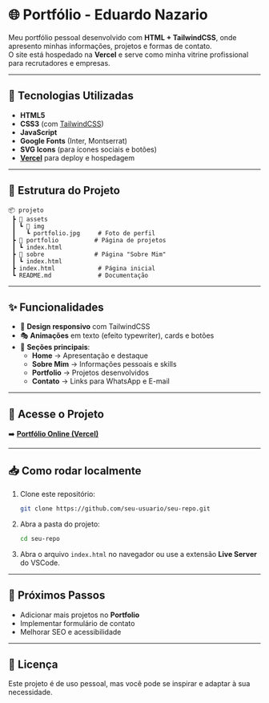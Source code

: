 # 🌐 Portfólio - Eduardo Nazario

Meu portfólio pessoal desenvolvido com **HTML + TailwindCSS**, onde apresento minhas informações, projetos e formas de contato.  
O site está hospedado na **Vercel** e serve como minha vitrine profissional para recrutadores e empresas.

---

## 🚀 Tecnologias Utilizadas

- **HTML5**
- **CSS3** (com [TailwindCSS](https://tailwindcss.com/))
- **JavaScript**
- **Google Fonts** (Inter, Montserrat)
- **SVG Icons** (para ícones sociais e botões)
- **[Vercel](https://vercel.com/)** para deploy e hospedagem

---

## 📂 Estrutura do Projeto

```
📦 projeto
 ┣ 📂 assets
 ┃ ┗ 📂 img
 ┃   ┗ portfolio.jpg     # Foto de perfil
 ┣ 📂 portfolio          # Página de projetos
 ┃ ┗ index.html
 ┣ 📂 sobre              # Página "Sobre Mim"
 ┃ ┗ index.html
 ┣ index.html            # Página inicial
 ┗ README.md             # Documentação
```

---

## ✨ Funcionalidades

- 🌈 **Design responsivo** com TailwindCSS  
- 🎭 **Animações** em texto (efeito typewriter), cards e botões  
- 📑 **Seções principais**:
  - **Home** → Apresentação e destaque
  - **Sobre Mim** → Informações pessoais e skills
  - **Portfolio** → Projetos desenvolvidos
  - **Contato** → Links para WhatsApp e E-mail  

---

## 🔗 Acesse o Projeto

➡️ [**Portfólio Online (Vercel)**](https://eduardoportfolio-three.vercel.app/)  

---

## 📥 Como rodar localmente

1. Clone este repositório:
   ```bash
   git clone https://github.com/seu-usuario/seu-repo.git
   ```
2. Abra a pasta do projeto:
   ```bash
   cd seu-repo
   ```
3. Abra o arquivo `index.html` no navegador ou use a extensão **Live Server** do VSCode.

---

## 📌 Próximos Passos

- Adicionar mais projetos no **Portfolio**
- Implementar formulário de contato
- Melhorar SEO e acessibilidade

---

## 📄 Licença

Este projeto é de uso pessoal, mas você pode se inspirar e adaptar à sua necessidade.
